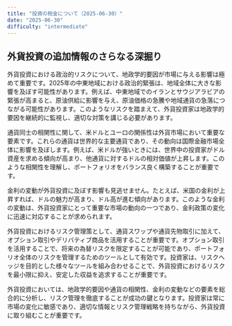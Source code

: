 ```yaml
---
title: "投資の税金について（2025-06-30）"
date: "2025-06-30"
difficulty: "intermediate"
---
```


## 外貨投資の追加情報のさらなる深掘り

外貨投資における政治的リスクについて、地政学的要因が市場に与える影響は極めて重要です。2025年の中東地域における政治的緊張は、地域全体に大きな影響を及ぼす可能性があります。例えば、中東地域でのイランとサウジアラビアの緊張が高まると、原油供給に影響を与え、原油価格の急騰や地域通貨の急落につながる可能性があります。このようなリスクを踏まえて、外貨投資家は地政学的要因を継続的に監視し、適切な対策を講じる必要があります。

通貨同士の相関性に関して、米ドルとユーロの関係性は外貨市場において重要な要素です。これらの通貨は世界的な主要通貨であり、その動向は国際金融市場全体に影響を及ぼします。例えば、米ドルが強いときには、世界中の投資家がドル資産を求める傾向が高まり、他通貨に対するドルの相対価値が上昇します。このような相関性を理解し、ポートフォリオをバランス良く構築することが重要です。

金利の変動が外貨投資に及ぼす影響も見逃せません。たとえば、米国の金利が上昇すれば、ドルの魅力が高まり、ドル高が進む傾向があります。このような金利の変動は、外貨投資家にとって重要な市場の動向の一つであり、金利政策の変化に迅速に対応することが求められます。

外貨投資におけるリスク管理策として、通貨スワップや通貨先物取引に加えて、オプション取引やデリバティブ商品を活用することが重要です。オプション取引を活用することで、将来の為替リスクを限定することが可能であり、ポートフォリオ全体のリスクを管理するためのツールとして有効です。投資家は、リスクヘッジを目的とした様々なツールを組み合わせることで、外貨投資におけるリスクを最小限に抑え、安定した収益を追求することが重要です。

外貨投資においては、地政学的要因や通貨の相関性、金利の変動などの要素を総合的に分析し、リスク管理を徹底することが成功の鍵となります。投資家は常に市場の変化に敏感であり、適切な情報とリスク管理戦略を持ちながら、外貨投資に取り組むことが重要です。
